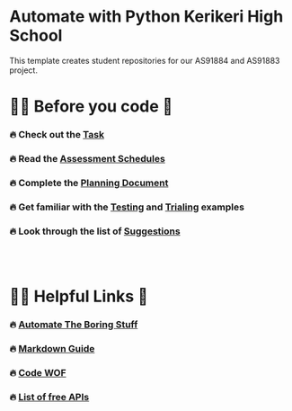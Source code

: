 # Automate with Python Kerikeri High School

This template creates student repositories for our AS91884 and AS91883 project. 

# 👨‍🏫 Before you code 🐍 

###  🔥 Check out the [Task](documents/task.md)
###  🔥 Read the [Assessment Schedules](documents/assessment_schedule_91883.md)
###  🔥 Complete the [Planning Document](documents/planning/the_plan.md)
###  🔥 Get familiar with the [Testing](documents/testing-and-trialing/testing.md) and [Trialing](documents/testing-and-trialing/trialing.md) examples
###  🔥 Look through the list of [Suggestions](documents/task.md)

</br>
</br>

# 👨‍🏫 Helpful Links 🐍 
###  🔥 [Automate The Boring Stuff](https://automatetheboringstuff.com/#toc)
###  🔥 [Markdown Guide](https://www.markdownguide.org/basic-syntax/)
###  🔥 [Code WOF](https://www.codewof.co.nz/style/python3/)
###  🔥 [List of free APIs](https://github.com/public-apis/public-apis)


